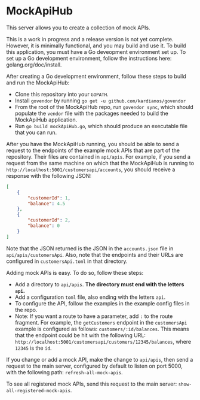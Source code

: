 # MockApiHub

This server allows you to create a collection of mock APIs.

This is a work in progress and a release version is not yet complete. However, it is minimally functional, and you may build and use it. To build this application, you must have a Go deveopment environment set up. To set up a Go development environment, follow the instructions here: golang.org/doc/install.

After creating a Go development environment, follow these steps to build and run the MockApiHub:

* Clone this repository into your `GOPATH`.
* Install `govendor` by running `go get -u github.com/kardianos/govendor`
* From the root of the MockApiHub repo, run `govendor sync`, which should populate the `vendor` file with the packages needed to build the MockApiHub application.
* Run `go build mockApiHub.go`, which should produce an executable file that you can run.

After you have the MockApiHub running, you should be able to send a request to the endpoints of the example mock APIs that are part of the repository. Their files are contained in `api/apis`. For example, if you send a request from the same machine on which that the MockApiHub is running to `http://localhost:5001/customersapi/accounts`, you should receive a response with the following JSON:

``` json
[
    {
        "customerId": 1,
        "balance": 4.5
    },
    {
        "customerId": 2,
        "balance": 0
    }
]
```

Note that the JSON returned is the JSON in the `accounts.json` file in `api/apis/customersApi`. Also, note that the endpoints and their URLs are configured in `customersApi.toml` in that directory.

Adding mock APIs is easy. To do so, follow these steps:

* Add a directory to `api/apis`. **The directory must end with the letters `api`.**
* Add a configuration `toml` file, also ending with the letters `api`.
* To configure the API, follow the examples in the example config files in the repo.
* Note: If you want a route to have a parameter, add `:` to the route fragment. For example, the `getCustomers` endpoint in the `customersApi` example is configured as follows: `customers/:id/balances`. This means that the endpoint could be hit with the following URL: `http://localhost:5001/customersapi/customers/12345/balances`, where `12345` is the `id`.

If you change or add a mock API, make the change to `api/apis`, then send a request to the main server, configured by default to listen on port 5000, with the following path: `refresh-all-mock-apis`.

To see all registered mock APIs, send this request to the main server: `show-all-registered-mock-apis`.